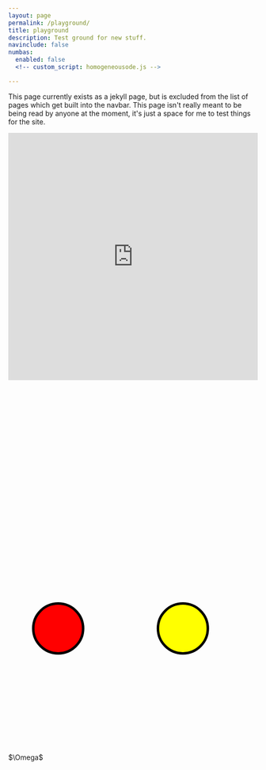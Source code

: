 ```yaml
---
layout: page
permalink: /playground/
title: playground
description: Test ground for new stuff.
navinclude: false
numbas: 
  enabled: false
  <!-- custom_script: homogeneousode.js -->

---
```

This page currently exists as a jekyll page, but is excluded from the list of pages which get built into the navbar. This page isn't really meant to be being read by anyone at the moment, it's just a space for me to test things for the site.

<iframe src="https://trinket.io/embed/python/e755d551c0?toggleCode=true&runOption=run&start=result" width="100%" height="500" frameborder="0" marginwidth="0" marginheight="0" allowfullscreen></iframe>

<script src="https://cdn.plot.ly/plotly-latest.min.js"></script>

<div id="tester" style="width:600px;height:250px;"></div>

<script>
	TESTER = document.getElementById('tester');
	Plotly.plot( TESTER, [{
	x: [1, 2, 3, 4, 5],
	y: [1, 2, 4, 8, 16] }], {
	margin: { t: 0 } } );
</script>

<script src="{{ '/~sxwc62/assets/coffee/mathjaxhelper.js' }}"></script>
<script type="text/x-mathjax-config">
    MathJax.Hub.Config({
        extensions: ["tex2jax.js", "TeX/AMSmath.js"],
        jax: ["input/TeX", "output/SVG"],
    })
</script>

<script src="https://cdnjs.cloudflare.com/ajax/libs/mathjax/2.7.1/MathJax.js?config=default"></script>

<svg id="diagram" viewBox="0 0 10 10" role="img" aria-labelledby="title desc">
   <title id="title">Circle</title>
   <desc id="desc">Large red circle with a black border</desc>
   <circle cx="2" cy="5" r="1" stroke="black" stroke-width="0.1" fill="red" role="img" aria-labelledby="circdesc1" tabindex="0">
	   <desc id="circdesc1">Testing Aria</desc>
   </circle>
   <circle cx="7" cy="5" r="1" stroke="black" stroke-width="0.1" fill="yellow" role="img" aria-labelledby="circdesc2" tabindex="0">
	   <desc id="circdesc2">The second circle</desc>
   </circle>
</svg>
<div id="mathjaxSource">
$\Omega$
</div>
	
<script src="{{ '/~sxwc62/assets/coffee/espresso.js' }}"></script>

<!-- <iframe src="{{ '/~sxwc62/assets/odequestion/index.html' }}" height="700px" width="100%">
  <p>Your browser does not support iframes.</p>
</iframe> -->